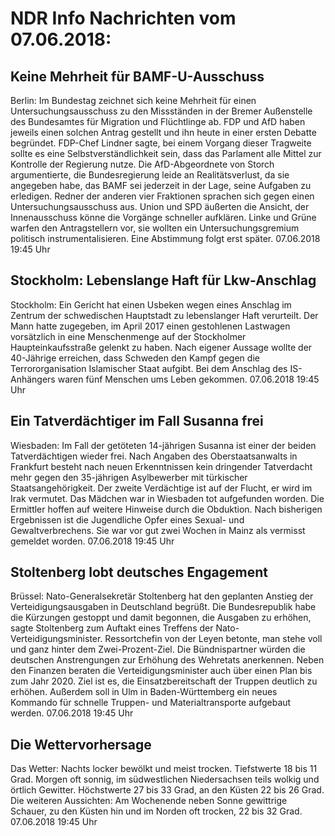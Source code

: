 # NDR Info Nachrichten vom 07.06.2018:


## Keine Mehrheit für BAMF-U-Ausschuss
Berlin: Im Bundestag zeichnet sich keine Mehrheit für einen Untersuchungsausschuss zu den Missständen in der Bremer Außenstelle des Bundesamtes für Migration und Flüchtlinge ab. FDP und AfD haben jeweils einen solchen Antrag gestellt und ihn heute in einer ersten Debatte begründet. FDP-Chef Lindner sagte, bei einem Vorgang dieser Tragweite sollte es eine Selbstverständlichkeit sein, dass das Parlament alle Mittel zur Kontrolle der Regierung nutze. Die AfD-Abgeordnete von Storch argumentierte, die Bundesregierung leide an Realitätsverlust, da sie angegeben habe, das BAMF sei jederzeit in der Lage, seine Aufgaben zu erledigen. Redner der anderen vier Fraktionen sprachen sich gegen einen Untersuchungsausschuss aus. Union und SPD äußerten die Ansicht, der Innenausschuss könne die Vorgänge schneller aufklären. Linke und Grüne warfen den Antragstellern vor, sie wollten ein Untersuchungsgremium politisch instrumentalisieren. Eine Abstimmung folgt erst später. 07.06.2018 19:45 Uhr 

## Stockholm: Lebenslange Haft für Lkw-Anschlag
Stockholm: Ein Gericht hat einen Usbeken wegen eines Anschlag im Zentrum der schwedischen Hauptstadt zu lebenslanger Haft verurteilt. Der Mann hatte zugegeben, im April 2017 einen gestohlenen Lastwagen vorsätzlich in eine Menschenmenge auf der Stockholmer Haupteinkaufsstraße gelenkt zu haben. Nach eigener Aussage wollte der 40-Jährige erreichen, dass Schweden den Kampf gegen die Terrororganisation Islamischer Staat aufgibt. Bei dem Anschlag des IS-Anhängers waren fünf Menschen ums Leben gekommen. 07.06.2018 19:45 Uhr 

## Ein Tatverdächtiger im Fall Susanna frei
Wiesbaden: Im Fall der getöteten 14-jährigen Susanna ist einer der beiden Tatverdächtigen wieder frei. Nach Angaben des Oberstaatsanwalts in Frankfurt besteht nach neuen Erkenntnissen kein dringender Tatverdacht mehr gegen den 35-jährigen Asylbewerber mit türkischer Staatsangehörigkeit. Der zweite Verdächtige ist auf der Flucht, er wird im Irak vermutet. Das Mädchen war in Wiesbaden tot aufgefunden worden. Die Ermittler hoffen auf weitere Hinweise durch die Obduktion. Nach bisherigen Ergebnissen ist die Jugendliche Opfer eines Sexual- und Gewaltverbrechens. Sie war vor gut zwei Wochen in Mainz als vermisst gemeldet worden. 07.06.2018 19:45 Uhr 

## Stoltenberg lobt deutsches Engagement
Brüssel: Nato-Generalsekretär Stoltenberg hat den geplanten Anstieg der Verteidigungsausgaben in Deutschland begrüßt. Die Bundesrepublik habe die Kürzungen gestoppt und damit begonnen, die Ausgaben zu erhöhen, sagte Stoltenberg zum Auftakt eines Treffens der Nato-Verteidigungsminister. Ressortchefin von der Leyen betonte, man stehe voll und ganz hinter dem Zwei-Prozent-Ziel. Die Bündnispartner würden die deutschen Anstrengungen zur Erhöhung des Wehretats anerkennen. Neben den Finanzen beraten die Verteidigungsminister auch über einen Plan bis zum Jahr 2020. Ziel ist es, die Einsatzbereitschaft der Truppen deutlich zu erhöhen. Außerdem soll in Ulm in Baden-Württemberg ein neues Kommando für schnelle Truppen- und Materialtransporte aufgebaut werden. 07.06.2018 19:45 Uhr 

## Die Wettervorhersage
Das Wetter:
Nachts locker bewölkt und meist trocken. Tiefstwerte 18 bis 11 Grad. Morgen oft sonnig, im südwestlichen Niedersachsen teils wolkig und örtlich Gewitter. Höchstwerte 27 bis 33 Grad, an den Küsten 22 bis 26 Grad. Die weiteren Aussichten: Am Wochenende neben Sonne gewittrige Schauer, zu den Küsten hin und im Norden oft trocken, 22 bis 32 Grad. 07.06.2018 19:45 Uhr 
